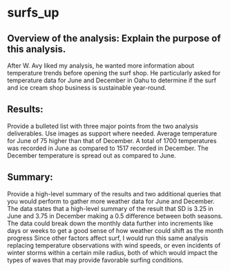 # surfs_up

##  Overview of the analysis: Explain the purpose of this analysis.
After W. Avy liked my analysis, he wanted more information about temperature trends before opening the surf shop. He particularly asked for temperature data for June and December in Oahu to determine if the surf and ice cream shop business is sustainable year-round.

## Results:
Provide a bulleted list with three major points from the two analysis deliverables. Use images as support where needed.
Average temperature for June of 75 higher than that of December.
A total of 1700 temperatures was recorded in June as compared to 1517 recorded in December.
The December temperature is spread out as compared to June.

## Summary:
Provide a high-level summary of the results and two additional queries that you would perform to gather more weather data for June and December.
The data states that a high-level summary of the result that SD is 3.25 in June and 3.75 in December making a 0.5 difference between both seasons.
The data could break down the monthly data further into increments like days or weeks to get a good sense of how weather could shift as  the month progress
Since other factors affect surf, I would run this same analysis replacing temperature observations with wind speeds, or even incidents of winter storms within a certain mile radius, both of which would impact the types of waves that may provide favorable surfing conditions.
